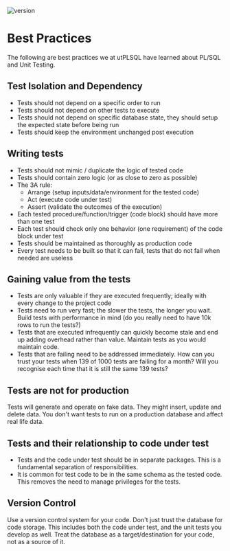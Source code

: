 ![version](https://img.shields.io/badge/version-v3.1.10.3346--develop-blue.svg)

# Best Practices

The following are best practices we at utPLSQL have learned about PL/SQL and Unit Testing. 

## Test Isolation and Dependency

 - Tests should not depend on a specific order to run 
 - Tests should not depend on other tests to execute
 - Tests should not depend on specific database state, they should setup the expected state before being run
 - Tests should keep the environment unchanged post execution


## Writing tests

 - Tests should not mimic / duplicate the logic of tested code
 - Tests should contain zero logic (or as close to zero as possible)
 - The 3A rule:
   - Arrange (setup inputs/data/environment for the tested code)
   - Act (execute code under test)
   - Assert (validate the outcomes of the execution)
 - Each tested procedure/function/trigger (code block) should have more than one test
 - Each test should check only one behavior (one requirement) of the code block under test
 - Tests should be maintained as thoroughly as production code
 - Every test needs to be built so that it can fail, tests that do not fail when needed are useless  
  
## Gaining value from the tests
 
 - Tests are only valuable if they are executed frequently; ideally with every change to the project code
 - Tests need to run very fast; the slower the tests, the longer you wait. Build tests with performance in mind (do you really need to have 10k rows to run the tests?)
 - Tests that are executed infrequently can quickly become stale and end up adding overhead rather than value. Maintain tests as you would maintain code.
 - Tests that are failing need to be addressed immediately. How can you trust your tests when 139 of 1000 tests are failing for a month? Will you recognise each time that it is still the same 139 tests?  

## Tests are not for production

 Tests will generate and operate on fake data. They might insert, update and delete data. You don't want tests to run on a production database and affect real life data.

## Tests and their relationship to code under test
 -  Tests and the code under test should be in separate packages. This is a fundamental separation of responsibilities.
 -  It is common for test code to be in the same schema as the tested code. This removes the need to manage privileges for the tests. 

## Version Control

Use a version control system for your code. 
Don't just trust the database for code storage.
This includes both the code under test, and the unit tests you develop as well.
Treat the database as a target/destination for your code, not as a source of it.
